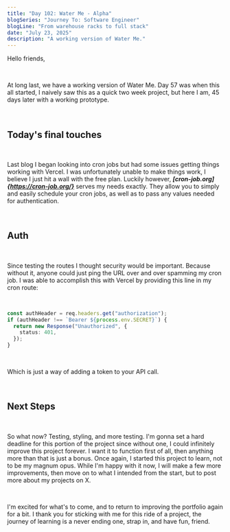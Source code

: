 ```yaml
---
title: "Day 102: Water Me - Alpha"
blogSeries: "Journey To: Software Engineer"
blogLine: "From warehouse racks to full stack"
date: "July 23, 2025"
description: "A working version of Water Me."
---
```


Hello friends,

<br>

At long last, we have a working version of Water Me. Day 57 was when this all started, I naively saw this as a quick two week project, but here I am, 45 days later with a working prototype.

<br>

## Today's final touches

<br>

Last blog I began looking into cron jobs but had some issues getting things working with Vercel. I was unfortunately unable to make things work, I believe I just hit a wall with the free plan. Luckily however, **_[cron-job.org]{https://cron-job.org/}_** serves my needs exactly. They allow you to simply and easily schedule your cron jobs, as well as to pass any values needed for authentication.

<br>

## Auth

<br>

Since testing the routes I thought security would be important. Because without it, anyone could just ping the URL over and over spamming my cron job. I was able to accomplish this with Vercel by providing this line in my cron route:

<br>

```ts
const authHeader = req.headers.get("authorization");
if (authHeader !== `Bearer ${process.env.SECRET}`) {
  return new Response("Unauthorized", {
    status: 401,
  });
}
```

<br>

Which is just a way of adding a token to your API call.

<br>

## Next Steps

<br>

So what now? Testing, styling, and more testing. I'm gonna set a hard deadline for this portion of the project since without one, I could infinitely improve this project forever. I want it to function first of all, then anything more than that is just a bonus. Once again, I started this project to learn, not to be my magnum opus. While I'm happy with it now, I will make a few more improvements, then move on to what I intended from the start, but to post more about my projects on X.

<br>

I'm excited for what's to come, and to return to improving the portfolio again for a bit. I thank you for sticking with me for this ride of a project, the journey of learning is a never ending one, strap in, and have fun, friend.